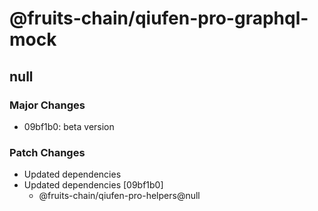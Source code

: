 # @fruits-chain/qiufen-pro-graphql-mock

## null

### Major Changes

- 09bf1b0: beta version

### Patch Changes

- Updated dependencies
- Updated dependencies [09bf1b0]
  - @fruits-chain/qiufen-pro-helpers@null
